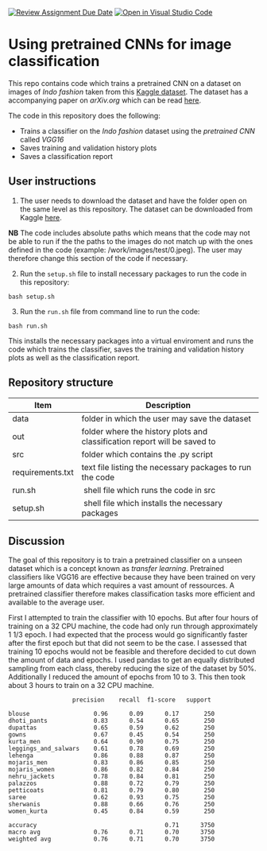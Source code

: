 [![Review Assignment Due Date](https://classroom.github.com/assets/deadline-readme-button-24ddc0f5d75046c5622901739e7c5dd533143b0c8e959d652212380cedb1ea36.svg)](https://classroom.github.com/a/Aj7Sf-j_)
[![Open in Visual Studio Code](https://classroom.github.com/assets/open-in-vscode-718a45dd9cf7e7f842a935f5ebbe5719a5e09af4491e668f4dbf3b35d5cca122.svg)](https://classroom.github.com/online_ide?assignment_repo_id=10866179&assignment_repo_type=AssignmentRepo)
# Using pretrained CNNs for image classification

This repo contains code which trains a pretrained CNN on a dataset on images of *Indo fashion* taken from this [Kaggle dataset](https://www.kaggle.com/datasets/validmodel/indo-fashion-dataset). The dataset has a accompanying paper on *arXiv.org* which can be read [here](https://arxiv.org/abs/2104.02830).

The code in this repository does the following:

- Trains a classifier on the *Indo fashion* dataset using the *pretrained CNN* called *VGG16*
- Saves training and validation history plots
- Saves a classification report

## User instructions

1. The user needs to download the dataset and have the folder open on the same level as this repository.
The dataset can be downloaded from Kaggle [here](https://www.kaggle.com/datasets/validmodel/indo-fashion-dataset).

**NB** The code includes absolute paths which means that the code may not be able to run if the the paths to the images do not match up with the ones defined in the code (example: /work/images/test/0.jpeg). The user may therefore change this section of the code if necessary. 

2. Run the ```setup.sh``` file to install necessary packages to run the code in this repository:

```bash setup.sh```

3. Run the ```run.sh``` file from command line to run the code:

```bash run.sh```

This installs the necessary packages into a virtual enviroment and runs the code which trains the classifier, saves the training and validation history plots as well as the classification report.

## Repository structure

| Item | Description |
| --- | --- |
| data | folder in which the user may save the dataset |
| out | folder where the history plots and classification report will be saved to |
| src | folder which contains the .py script |
| requirements.txt | text file listing the necessary packages to run the code |
| run.sh | shell file which runs the code in src |
| setup.sh | shell file which installs the necessary packages |

## Discussion

The goal of this repository is to train a pretrained classifier on a unseen dataset which is a concept known as *transfer learning*. Pretrained classifiers like VGG16 are effective because they have been trained on very large amounts of data which requires a vast amount of ressources. A pretrained classifier therefore makes classification tasks more efficient and available to the average user.

First I attempted to train the classifier with 10 epochs. But after four hours of training on a 32 CPU machine, the code had only run through approximately 1 1/3 epoch. I had expected that the process would go significantly faster after the first epoch but that did not seem to be the case. I assessed that training 10 epochs would not be feasible and therefore decided to cut down the amount of data and epochs. 
I used pandas to get an equally distributed sampling from each class, thereby reducing the size of the dataset by 50%. Additionally I reduced the amount of epochs from 10 to 3. This then took about 3 hours to train on a 32 CPU machine.

                      precision    recall  f1-score   support

    blouse                  0.96      0.09      0.17       250
    dhoti_pants             0.83      0.54      0.65       250
    dupattas                0.65      0.59      0.62       250
    gowns                   0.67      0.45      0.54       250
    kurta_men               0.64      0.90      0.75       250
    leggings_and_salwars    0.61      0.78      0.69       250
    lehenga                 0.86      0.88      0.87       250
    mojaris_men             0.83      0.86      0.85       250
    mojaris_women           0.86      0.82      0.84       250
    nehru_jackets           0.78      0.84      0.81       250
    palazzos                0.88      0.72      0.79       250
    petticoats              0.81      0.79      0.80       250
    saree                   0.62      0.93      0.75       250
    sherwanis               0.88      0.66      0.76       250
    women_kurta             0.45      0.84      0.59       250

    accuracy                                    0.71      3750
    macro avg               0.76      0.71      0.70      3750
    weighted avg            0.76      0.71      0.70      3750
